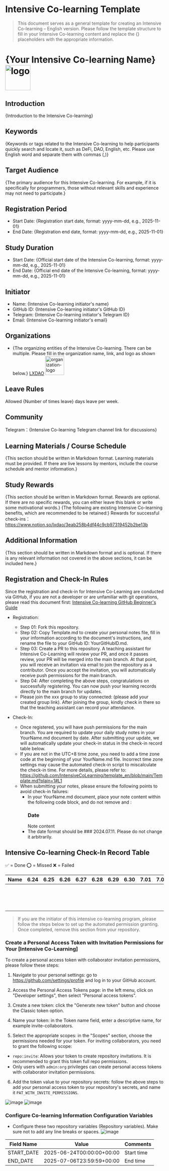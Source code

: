 # Intensive Co-learning Template

> This document serves as a general template for creating an Intensive Co-learning – English version. Please follow the template structure to fill in your Intensive Co-learning content and replace the {} placeholders with the appropriate information.

# {Your Intensive Co-learning Name} <img alt="logo" height="80px" width="80px" src="{Intensive Co-learning Name logo image URL，remove if not applicable}" />

## Introduction

{Introduction to the Intensive Co-learning}

## Keywords

{Keywords or tags related to the Intensive Co-learning to help participants quickly search and locate it, such as DeFi, DAO, English, etc. Please use English word and separate them with commas (,)}

## Target Audience

{The primary audience for this Intensive Co-learning. For example, if it is specifically for programmers, those without relevant skills and experience may not need to participate.}

## Registration Period

- Start Date: {Registration start date, format: yyyy-mm-dd, e.g., 2025-11-01}
- End Date: {Registration end date, format: yyyy-mm-dd, e.g., 2025-11-01}

## Study Duration

- Start Date: {Official start date of the Intensive Co-learning, format: yyyy-mm-dd, e.g., 2025-11-01}
- End Date: {Official end date of the Intensive Co-learning, format: yyyy-mm-dd, e.g., 2025-11-01}

## Initiator

- Name: {Intensive Co-learning initiator's name}
- GitHub ID: {Intensive Co-learning initiator's GitHub ID}
- Telegram: {Intensive Co-learning initiator's Telegram ID}
- Email: {Intensive Co-learning initiator's email}

## Organizations

- {The organizing entities of the Intensive Co-learning. There can be multiple. Please fill in the organization name, link, and logo as shown below.}
  [LXDAO](https://lxdao.io/) <img alt="organization-logo" height="60px" width="60px" src="https://avatars.githubusercontent.com/u/167147327?s=200&v=4" />

## Leave Rules

Allowed {Number of times leave} days leave per week.

## Community

Telegram：{Intensive Co-learning Telegram channel link for discussions}

## Learning Materials / Course Schedule

{This section should be written in Markdown format. Learning materials must be provided. If there are live lessons by mentors, include the course schedule and mentor information.}

## Study Rewards

{This section should be written in Markdown format. Rewards are optional. If there are no specific rewards, you can either leave this blank or write some motivational words.}
{The following are existing Intensive Co-learning benefits, which are recommended to be retained:}
Rewards for successful check-ins：https://www.notion.so/lxdao/3eab258b4df44c9cb97319452b2be13b

## Additional Information

{This section should be written in Markdown format and is optional. If there is any relevant information not covered in the above sections, it can be included here.}

## Registration and Check-In Rules

Since the registration and check-in for Intensive Co-Learning are conducted via GitHub, if you are not a developer or are unfamiliar with git operations, please read this document first: [Intensive Co-learning GitHub Beginner's Guide](https://www.notion.so/lxdao/GitHub-bd65b981146947fea1fb675942567a45)

- Registration:

  - Step 01: Fork this repository.
  - Step 02: Copy Template.md to create your personal notes file, fill in your information according to the document's instructions, and rename the file to your GitHub ID: YourGitHubID.md.
  - Step 03: Create a PR to this repository. A teaching assistant for Intensive Co-Learning will review your PR, and once it passes review, your PR will be merged into the main branch. At that point, you will receive an invitation via email to join the repository as a contributor. Once you accept the invitation, you will automatically receive push permissions for the main branch.
  - Step 04: After completing the above steps, congratulations on successfully registering. You can now push your learning records directly to the main branch for updates.
  - Please join the xxx group to stay connected: (please add your created group link). After joining the group, kindly check in there so that the teaching assistant can record your attendance.

- Check-In:

  - Once registered, you will have push permissions for the main branch. You are required to update your daily study notes in your YourName.md document by date. After submitting your update, we will automatically update your check-in status in the check-in record table below.
  - If you are not in the UTC+8 time zone, you need to add a time zone code at the beginning of your YourName.md file. Incorrect time zone settings may cause the automated check-in script to miscalculate the check-in time. For more details, please refer to: https://github.com/IntensiveCoLearning/template_en/blob/main/Template.md?plain=1#L1
  - When submitting your notes, please ensure the following points to avoid check-in failures:
    - In your YourName.md document, place your note content within the following code block, and do not remove <!-- Content_START --> and <!-- Content_END -->:
      <!-- Content_START -->
      ### Date
      Note content
      <!-- Content_END -->
    - The date format should be ### 2024.07.11. Please do not change it arbitrarily.

## Intensive Co-learning Check-In Record Table

✅ = Done ⭕️ = Missed ❌ = Failed

<!-- START_COMMIT_TABLE -->

| Name | 6.24 | 6.25 | 6.26 | 6.27 | 6.28 | 6.29 | 6.30 | 7.01 | 7.02 | 7.03 | 7.04 | 7.05 | 7.06 | 7.07 | 7.08 | 7.09 | 7.10 | 7.11 | 7.12 | 7.13 | 7.14 |
| ---- | ---- | ---- | ---- | ---- | ---- | ---- | ---- | ---- | ---- | ---- | ---- | ---- | ---- | ---- | ---- | ---- | ---- | ---- | ---- | ---- | ---- |
|      |      |      |      |      |      |      |      |      |      |      |      |      |      |      |      |      |      |      |      |      |      |
|      |      |      |      |      |      |      |      |      |      |      |      |      |      |      |      |      |      |      |      |      |      |
|      |      |      |      |      |      |      |      |      |      |      |      |      |      |      |      |      |      |      |      |      |      |
|      |      |      |      |      |      |      |      |      |      |      |      |      |      |      |      |      |      |      |      |      |      |
|      |      |      |      |      |      |      |      |      |      |      |      |      |      |      |      |      |      |      |      |      |      |
|      |      |      |      |      |      |      |      |      |      |      |      |      |      |      |      |      |      |      |      |      |      |
|      |      |      |      |      |      |      |      |      |      |      |      |      |      |      |      |      |      |      |      |      |      |
|      |      |      |      |      |      |      |      |      |      |      |      |      |      |      |      |      |      |      |      |      |      |
|      |      |      |      |      |      |      |      |      |      |      |      |      |      |      |      |      |      |      |      |      |      |
|      |      |      |      |      |      |      |      |      |      |      |      |      |      |      |      |      |      |      |      |      |      |
|      |      |      |      |      |      |      |      |      |      |      |      |      |      |      |      |      |      |      |      |      |      |
|      |      |      |      |      |      |      |      |      |      |      |      |      |      |      |      |      |      |      |      |      |      |
|      |      |      |      |      |      |      |      |      |      |      |      |      |      |      |      |      |      |      |      |      |      |
|      |      |      |      |      |      |      |      |      |      |      |      |      |      |      |      |      |      |      |      |      |      |

<!-- END_COMMIT_TABLE -->

<!-- STATISTICALDATA_START -->
<!-- STATISTICALDATA_END -->

> If you are the initiator of this intensive co-learning program, please follow the steps below to set up the automated permission granting. Once completed, remove this section from your repository.

### Create a Personal Access Token with Invitation Permissions for Your [Intensive Co-Learning]

To create a personal access token with collaborator invitation permissions, please follow these steps:

1. Navigate to your personal settings: go to https://github.com/settings/profile and log in to your GitHub account.

2. Access the Personal Access Tokens page: in the left menu, click on "Developer settings", then select "Personal access tokens".

3. Create a new token: click the "Generate new token" button and choose the Classic token option.

4. Name your token: in the Token name field, enter a descriptive name, for example invite-collaborators.

5. Select the appropriate scopes: in the "Scopes" section, choose the permissions needed for your token. For inviting collaborators, you need to grant the following scope:

- `repo:invite`: Allows your token to create repository invitations. It is recommended to grant this token full repo permissions.
- Only users with `admin:org` privileges can create personal access tokens with collaborator invitation permissions.

6. Add the token value to your repository secrets: follow the above steps to add your personal access token to your repository's secrets, and name it `PAT_WITH_INVITE_PERMISSIONS`.

![image](https://github.com/user-attachments/assets/8aebaf92-af33-4103-8f71-ae1b90e25004)
![image](https://github.com/user-attachments/assets/8d1eee42-1b28-4e02-8da6-9ec058a87f0d)


### Configure Co-learning Information Configuration Variables

- Configure these two repository variables (Repository variables). Make sure not to add any line breaks or spaces.
![image](https://github.com/user-attachments/assets/a031eac8-747c-435a-b69c-502cf2e91f12)


| Field Name | Value                     | Comments   |
| ---------- | ------------------------- | ---------- |
| START_DATE | 2025-06-24T00:00:00+00:00 | Start time |
| END_DATE   | 2025-07-06T23:59:59+00:00 | End time   |
